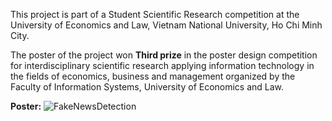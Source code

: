 This project is part of a Student Scientific Research competition at the University of Economics and Law, Vietnam National University, Ho Chi Minh City.

The poster of the project won **Third prize** in the poster design competition for interdisciplinary scientific research applying information technology in the fields of economics, business and management organized by the Faculty of Information Systems, University of Economics and Law.

**Poster:**
![FakeNewsDetection](https://github.com/user-attachments/assets/bb920dce-4fd7-41fc-84f6-52de6148faa7)
